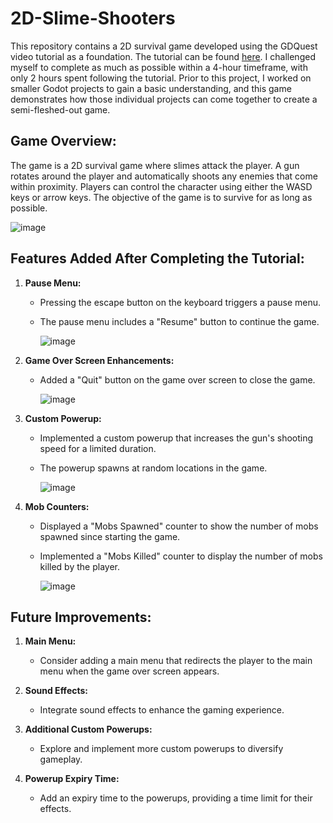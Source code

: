# 2D-Slime-Shooters

This repository contains a 2D survival game developed using the GDQuest video tutorial as a foundation. The tutorial can be found [here](https://youtu.be/GwCiGixlqiU?si=Uaq3iUEdZsbVyG6G). I challenged myself to complete as much as possible within a 4-hour timeframe, with only 2 hours spent following the tutorial. Prior to this project, I worked on smaller Godot projects to gain a basic understanding, and this game demonstrates how those individual projects can come together to create a semi-fleshed-out game.

## Game Overview:

The game is a 2D survival game where slimes attack the player. A gun rotates around the player and automatically shoots any enemies that come within proximity. Players can control the character using either the WASD keys or arrow keys. The objective of the game is to survive for as long as possible.

![image](https://github.com/FahimIslam2410/2D-Slime-Shooters/assets/120402745/62b62e29-e298-4866-8283-92ff41732062)


## Features Added After Completing the Tutorial:

1. **Pause Menu:**
   - Pressing the escape button on the keyboard triggers a pause menu.
   - The pause menu includes a "Resume" button to continue the game.
  
     ![image](https://github.com/FahimIslam2410/2D-Slime-Shooters/assets/120402745/79f964b7-9eb3-4e42-9a4b-1246eb46a1df)


2. **Game Over Screen Enhancements:**
   - Added a "Quit" button on the game over screen to close the game.
     
     ![image](https://github.com/FahimIslam2410/2D-Slime-Shooters/assets/120402745/2ee697b9-a117-4948-9aa3-31f1f573f4ed)

3. **Custom Powerup:**
   - Implemented a custom powerup that increases the gun's shooting speed for a limited duration.
   - The powerup spawns at random locations in the game.
  
     ![image](https://github.com/FahimIslam2410/2D-Slime-Shooters/assets/120402745/61c38ee7-0cc8-46c8-a5bd-398a7a95b996)


4. **Mob Counters:**
   - Displayed a "Mobs Spawned" counter to show the number of mobs spawned since starting the game.
   - Implemented a "Mobs Killed" counter to display the number of mobs killed by the player.
  
     ![image](https://github.com/FahimIslam2410/2D-Slime-Shooters/assets/120402745/0006fd68-352e-4498-9a1b-fc0fbca819c7)



## Future Improvements:

1. **Main Menu:**
   - Consider adding a main menu that redirects the player to the main menu when the game over screen appears.

2. **Sound Effects:**
   - Integrate sound effects to enhance the gaming experience.

3. **Additional Custom Powerups:**
   - Explore and implement more custom powerups to diversify gameplay.

4. **Powerup Expiry Time:**
   - Add an expiry time to the powerups, providing a time limit for their effects.
